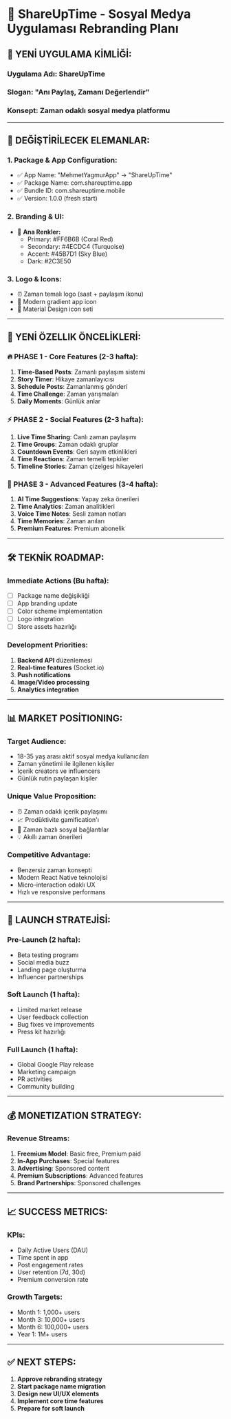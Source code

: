 # 🎯 ShareUpTime - Sosyal Medya Uygulaması Rebranding Planı

## 📱 **YENİ UYGULAMA KİMLİĞİ:**

### **Uygulama Adı:** ShareUpTime
### **Slogan:** "Anı Paylaş, Zamanı Değerlendir"
### **Konsept:** Zaman odaklı sosyal medya platformu

---

## 🔄 **DEĞİŞTİRİLECEK ELEMANLAR:**

### **1. Package & App Configuration:**
- ✅ App Name: "MehmetYagmurApp" → "ShareUpTime"
- ✅ Package Name: com.shareuptime.app
- ✅ Bundle ID: com.shareuptime.mobile
- ✅ Version: 1.0.0 (fresh start)

### **2. Branding & UI:**
- 🎨 **Ana Renkler:**
  - Primary: #FF6B6B (Coral Red)
  - Secondary: #4ECDC4 (Turquoise)
  - Accent: #45B7D1 (Sky Blue)
  - Dark: #2C3E50

### **3. Logo & Icons:**
- ⏰ Zaman temalı logo (saat + paylaşım ikonu)
- 📱 Modern gradient app icon
- 🎨 Material Design icon seti

---

## 📱 **YENİ ÖZELLIK ÖNCELİKLERİ:**

### **🔥 PHASE 1 - Core Features (2-3 hafta):**
1. **Time-Based Posts**: Zamanlı paylaşım sistemi
2. **Story Timer**: Hikaye zamanlayıcısı  
3. **Schedule Posts**: Zamanlanmış gönderi
4. **Time Challenge**: Zaman yarışmaları
5. **Daily Moments**: Günlük anlar

### **⚡ PHASE 2 - Social Features (2-3 hafta):**
1. **Live Time Sharing**: Canlı zaman paylaşımı
2. **Time Groups**: Zaman odaklı gruplar
3. **Countdown Events**: Geri sayım etkinlikleri
4. **Time Reactions**: Zaman temelli tepkiler
5. **Timeline Stories**: Zaman çizelgesi hikayeleri

### **🚀 PHASE 3 - Advanced Features (3-4 hafta):**
1. **AI Time Suggestions**: Yapay zeka önerileri
2. **Time Analytics**: Zaman analitikleri
3. **Voice Time Notes**: Sesli zaman notları
4. **Time Memories**: Zaman anıları
5. **Premium Features**: Premium abonelik

---

## 🛠️ **TEKNİK ROADMAP:**

### **Immediate Actions (Bu hafta):**
- [ ] Package name değişikliği
- [ ] App branding update
- [ ] Color scheme implementation
- [ ] Logo integration
- [ ] Store assets hazırlığı

### **Development Priorities:**
1. **Backend API** düzenlemesi
2. **Real-time features** (Socket.io)
3. **Push notifications**
4. **Image/Video processing**
5. **Analytics integration**

---

## 📊 **MARKET POSİTIONING:**

### **Target Audience:**
- 18-35 yaş arası aktif sosyal medya kullanıcıları
- Zaman yönetimi ile ilgilenen kişiler
- İçerik creators ve influencers
- Günlük rutin paylaşan kişiler

### **Unique Value Proposition:**
- ⏰ Zaman odaklı içerik paylaşımı
- 📈 Prodüktivite gamification'ı
- 🤝 Zaman bazlı sosyal bağlantılar
- 💡 Akıllı zaman önerileri

### **Competitive Advantage:**
- Benzersiz zaman konsepti
- Modern React Native teknolojisi
- Micro-interaction odaklı UX
- Hızlı ve responsive performans

---

## 🎯 **LAUNCH STRATEJİSİ:**

### **Pre-Launch (2 hafta):**
- Beta testing programı
- Social media buzz
- Landing page oluşturma
- Influencer partnerships

### **Soft Launch (1 hafta):**
- Limited market release
- User feedback collection
- Bug fixes ve improvements
- Press kit hazırlığı

### **Full Launch (1 hafta):**
- Global Google Play release
- Marketing campaign
- PR activities
- Community building

---

## 💰 **MONETIZATION STRATEGY:**

### **Revenue Streams:**
1. **Freemium Model**: Basic free, Premium paid
2. **In-App Purchases**: Special features
3. **Advertising**: Sponsored content
4. **Premium Subscriptions**: Advanced features
5. **Brand Partnerships**: Sponsored challenges

---

## 📈 **SUCCESS METRICS:**

### **KPIs:**
- Daily Active Users (DAU)
- Time spent in app
- Post engagement rates
- User retention (7d, 30d)
- Premium conversion rate

### **Growth Targets:**
- Month 1: 1,000+ users
- Month 3: 10,000+ users  
- Month 6: 100,000+ users
- Year 1: 1M+ users

---

## ✅ **NEXT STEPS:**

1. **Approve rebranding strategy**
2. **Start package name migration**
3. **Design new UI/UX elements**
4. **Implement core time features**
5. **Prepare for soft launch**